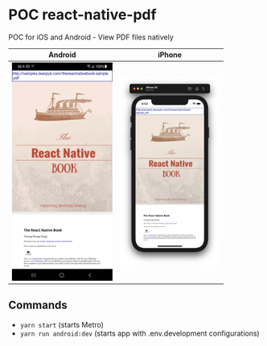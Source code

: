 # POC react-native-pdf

POC for iOS and Android - View PDF files natively


Android                                                                                                | iPhone
-------------------------------------------------------------------------------------------------------|-----------------------------------------------------------------------------------------------
<img src="docs/screen-captures/demo-pdfviewer-android.png" width="200" alt="demo-pdfviewer-android" /> | <img src="docs/screen-captures/demo-pdfviewer-ios.png" width="200" alt="demo-pdfviewer-ios" />


## Commands

- `yarn start` (starts Metro)
- `yarn run android:dev` (starts app with .env.development configurations)

